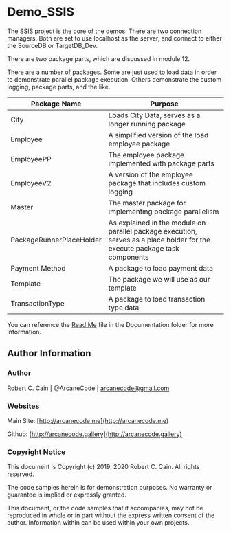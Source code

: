 # Demo_SSIS

The SSIS project is the core of the demos. There are two connection managers. Both are set to use localhost as the server, and connect to either the SourceDB or TargetDB_Dev. 

There are two package parts, which are discussed in module 12.

There are a number of packages. Some are just used to load data in order to demonstrate parallel package execution. Others demonstrate the custom logging, package parts, and the like.

|Package Name|Purpose|
|---|---|
|City|Loads City Data, serves as a longer running package|
|Employee|A simplified version of the load employee package|
|EmployeePP|The employee package implemented with package parts|
|EmployeeV2|A version of the employee package that includes custom logging|
|Master|The master package for implementing package parallelism|
|PackageRunnerPlaceHolder|As explained in the module on parallel package execution, serves as a place holder for the execute package task components|
|Payment Method|A package to load payment data|
|Template|The package we will use as our template|
|TransactionType|A package to load transaction type data|

You can reference the [Read Me](Documentation/ReadMe.md) file in the Documentation folder for more information.

## Author Information

### Author

Robert C. Cain | @ArcaneCode | arcanecode@gmail.com 

### Websites

Main Site: [http://arcanecode.me](http://arcanecode.me)

Github: [http://arcanecode.gallery](http://arcanecode.gallery)

### Copyright Notice

This document is Copyright (c) 2019, 2020 Robert C. Cain. All rights reserved.

The code samples herein is for demonstration purposes. No warranty or guarantee is implied or expressly granted.

This document, or the code samples that it accompanies, may not be reproduced in whole or in part without the express written consent of the author. Information within can be used within your own projects.
